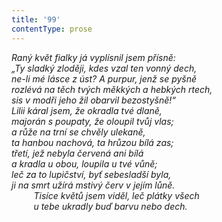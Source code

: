 ```yaml
---
title: '99'
contentType: prose
---
```


<section>

_Raný květ fialky já vyplísnil jsem přísně:  
„Ty sladký zloději, kdes vzal ten vonný dech,  
ne-li mé lásce z úst? A purpur, jenž se pyšně  
rozlévá na těch tvých měkkých a hebkých rtech,  
sis v modři jeho žil obarvil bezostyšně!“  
Lilii káral jsem, že okradla tvé dlaně,  
majorán s poupaty, že oloupil tvůj vlas;  
a růže na trní se chvěly ulekaně,  
ta hanbou nachová, ta hrůzou bílá zas;  
třetí, jež nebyla červená ani bílá  
a kradla u obou, loupila u tvé vůně;  
leč za to lupičství, byť sebesladší byla,  
ji na smrt užírá mstivý červ v jejím lůně.  
         Tisíce květů jsem viděl, leč plátky všech  
         u tebe ukradly buď barvu nebo dech._

</section>

